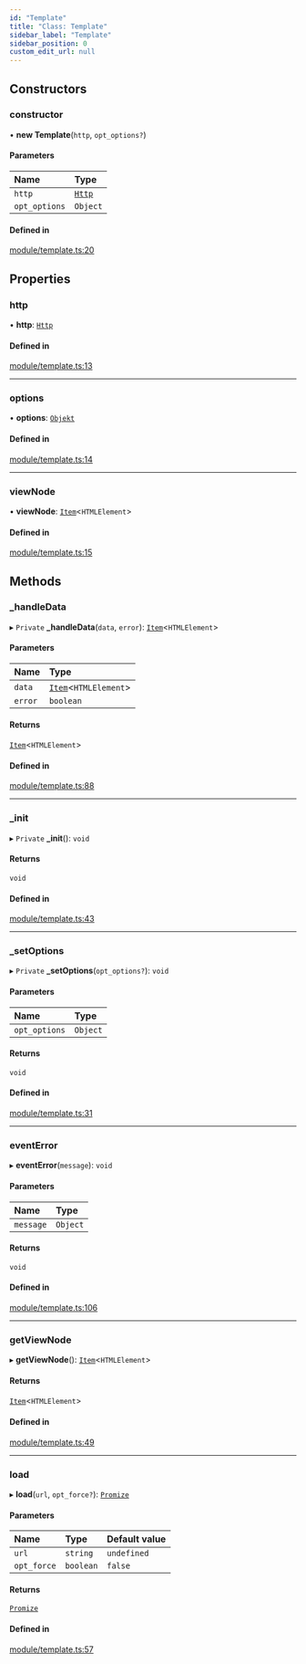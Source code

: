 ```yaml
---
id: "Template"
title: "Class: Template"
sidebar_label: "Template"
sidebar_position: 0
custom_edit_url: null
---
```


## Constructors

### constructor

• **new Template**(`http`, `opt_options?`)

#### Parameters

| Name | Type |
| :------ | :------ |
| `http` | [`Http`](Http.md) |
| `opt_options` | `Object` |

#### Defined in

[module/template.ts:20](https://github.com/siposdani87/sui-js/blob/a88c06f/src/module/template.ts#L20)

## Properties

### http

• **http**: [`Http`](Http.md)

#### Defined in

[module/template.ts:13](https://github.com/siposdani87/sui-js/blob/a88c06f/src/module/template.ts#L13)

___

### options

• **options**: [`Objekt`](Objekt.md)

#### Defined in

[module/template.ts:14](https://github.com/siposdani87/sui-js/blob/a88c06f/src/module/template.ts#L14)

___

### viewNode

• **viewNode**: [`Item`](Item.md)<`HTMLElement`\>

#### Defined in

[module/template.ts:15](https://github.com/siposdani87/sui-js/blob/a88c06f/src/module/template.ts#L15)

## Methods

### \_handleData

▸ `Private` **_handleData**(`data`, `error`): [`Item`](Item.md)<`HTMLElement`\>

#### Parameters

| Name | Type |
| :------ | :------ |
| `data` | [`Item`](Item.md)<`HTMLElement`\> |
| `error` | `boolean` |

#### Returns

[`Item`](Item.md)<`HTMLElement`\>

#### Defined in

[module/template.ts:88](https://github.com/siposdani87/sui-js/blob/a88c06f/src/module/template.ts#L88)

___

### \_init

▸ `Private` **_init**(): `void`

#### Returns

`void`

#### Defined in

[module/template.ts:43](https://github.com/siposdani87/sui-js/blob/a88c06f/src/module/template.ts#L43)

___

### \_setOptions

▸ `Private` **_setOptions**(`opt_options?`): `void`

#### Parameters

| Name | Type |
| :------ | :------ |
| `opt_options` | `Object` |

#### Returns

`void`

#### Defined in

[module/template.ts:31](https://github.com/siposdani87/sui-js/blob/a88c06f/src/module/template.ts#L31)

___

### eventError

▸ **eventError**(`message`): `void`

#### Parameters

| Name | Type |
| :------ | :------ |
| `message` | `Object` |

#### Returns

`void`

#### Defined in

[module/template.ts:106](https://github.com/siposdani87/sui-js/blob/a88c06f/src/module/template.ts#L106)

___

### getViewNode

▸ **getViewNode**(): [`Item`](Item.md)<`HTMLElement`\>

#### Returns

[`Item`](Item.md)<`HTMLElement`\>

#### Defined in

[module/template.ts:49](https://github.com/siposdani87/sui-js/blob/a88c06f/src/module/template.ts#L49)

___

### load

▸ **load**(`url`, `opt_force?`): [`Promize`](Promize.md)

#### Parameters

| Name | Type | Default value |
| :------ | :------ | :------ |
| `url` | `string` | `undefined` |
| `opt_force` | `boolean` | `false` |

#### Returns

[`Promize`](Promize.md)

#### Defined in

[module/template.ts:57](https://github.com/siposdani87/sui-js/blob/a88c06f/src/module/template.ts#L57)
